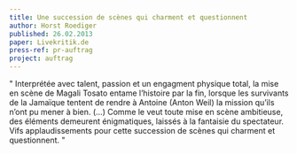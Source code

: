 ```yaml
---
title: Une succession de scènes qui charment et questionnent
author: Horst Roediger
published: 26.02.2013
paper: Livekritik.de
press-ref: pr-auftrag
project: auftrag
---
```


" Interprétée avec talent, passion et un engagment physique total, la mise en scène de Magali Tosato entame l’histoire par la fin, lorsque les survivants de la Jamaïque tentent de rendre à Antoine (Anton Weil) la mission qu’ils n’ont pu mener à bien. (…) Comme le veut toute mise en scène ambitieuse, des éléments demeurent énigmatiques, laissés à la fantaisie du spectateur. Vifs applaudissements pour cette succession de scènes qui charment et questionnent. "
